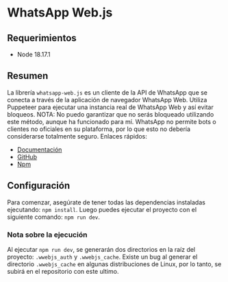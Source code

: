 # WhatsApp Web.js

## Requerimientos

- Node 18.17.1

## Resumen

La librería `whatsapp-web.js` es un cliente de la API de WhatsApp que se conecta a través de la
aplicación de navegador WhatsApp Web. Utiliza Puppeteer para ejecutar una instancia real de WhatsApp
Web y así evitar bloqueos. NOTA: No puedo garantizar que no serás bloqueado utilizando este método,
aunque ha funcionado para mí. WhatsApp no permite bots o clientes no oficiales en su plataforma, por
lo que esto no debería considerarse totalmente seguro. Enlaces rápidos:

- [Documentación](https://wwebjs.dev/guide/#installation)
- [GitHub](https://github.com/pedroslopez/whatsapp-web.js)
- [Npm](https://www.npmjs.com/package/whatsapp-web.js)

## Configuración

Para comenzar, asegúrate de tener todas las dependencias instaladas ejecutando: `npm install`. Luego
puedes ejecutar el proyecto con el siguiente comando: `npm run dev`.

### Nota sobre la ejecución

Al ejecutar `npm run dev`, se generarán dos directorios en la raíz del proyecto: `.wwebjs_auth` y
`.wwebjs_cache`. Existe un bug al generar el directorio `.wwebjs_cache` en algunas distribuciones de
Linux, por lo tanto, se subirá en el repositorio con este ultimo.
